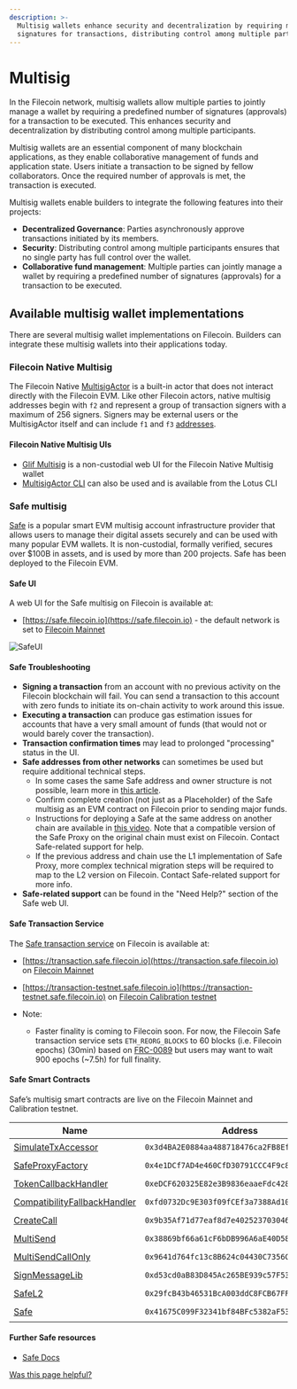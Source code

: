 ```yaml
---
description: >-
  Multisig wallets enhance security and decentralization by requiring multiple
  signatures for transactions, distributing control among multiple participants.
---
```


# Multisig

In the Filecoin network, multisig wallets allow multiple parties to jointly manage a wallet by requiring a predefined number of signatures (approvals) for a transaction to be executed. This enhances security and decentralization by distributing control among multiple participants.

Multisig wallets are an essential component of many blockchain applications, as they enable collaborative management of funds and application state. Users initiate a transaction to be signed by fellow collaborators. Once the required number of approvals is met, the transaction is executed.

Multisig wallets enable builders to integrate the following features into their projects:

* **Decentralized Governance**: Parties asynchronously approve transactions initiated by its members.
* **Security**: Distributing control among multiple participants ensures that no single party has full control over the wallet.
* **Collaborative fund management**: Multiple parties can jointly manage a wallet by requiring a predefined number of signatures (approvals) for a transaction to be executed.

## Available multisig wallet implementations

There are several multisig wallet implementations on Filecoin. Builders can integrate these multisig wallets into their applications today.

### Filecoin Native Multisig

The Filecoin Native [MultisigActor](/basics/the-blockchain/actors#multisigactor) is a built-in actor that does not interact directly with the Filecoin EVM. Like other Filecoin actors, native multisig addresses begin with `f2` and represent a group of transaction signers with a maximum of 256 signers. Signers may be external users or the MultisigActor itself and can include `f1` and `f3` [addresses](https://docs.filecoin.io/basics/the-blockchain/addresses).

#### Filecoin Native Multisig UIs

- [Glif Multisig](https://www.glif.io/en/multisig/) is a non-custodial web UI for the Filecoin Native Multisig wallet
- [MultisigActor CLI](https://lotus.filecoin.io/lotus/manage/multisig/) can also be used and is available from the Lotus CLI


### Safe multisig

[Safe](https://safe.global/) is a popular smart EVM multisig account infrastructure provider that allows users to manage their digital assets securely and can be used with many popular EVM wallets. It is non-custodial, formally verified, secures over $100B in assets, and is used by more than 200 projects. Safe has been deployed to the Filecoin EVM.

#### Safe UI

A web UI for the Safe multisig on Filecoin is available at:

- [https://safe.filecoin.io](https://safe.filecoin.io) - the default network is set to [Filecoin Mainnet](https://docs.filecoin.io/networks/mainnet)
  
![SafeUI](https://github.com/user-attachments/assets/7bb41259-ef5d-4060-9dbc-b688d44127d3)


#### Safe Troubleshooting

- **Signing a transaction** from an account with no previous activity on the Filecoin blockchain will fail. You can send a transaction to this account with zero funds to initiate its on-chain activity to work around this issue.
- **Executing a transaction** can produce gas estimation issues for accounts that have a very small amount of funds (that would not or would barely cover the transaction).
- **Transaction confirmation times** may lead to prolonged "processing" status in the UI.
- **Safe addresses from other networks** can sometimes be used but require additional technical steps.
  - In some cases the same Safe address and owner structure is not possible, learn more in [this article](https://help.safe.global/en/articles/40812-i-sent-assets-to-a-safe-address-on-the-wrong-network-any-chance-to-recover).
  - Confirm complete creation (not just as a Placeholder) of the Safe multisig as an EVM contract on Filecoin prior to sending major funds.
  - Instructions for deploying a Safe at the same address on another chain are available in [this video](https://share.zight.com/z8uBKZYr). Note that a compatible version of the Safe Proxy on the original chain must exist on Filecoin. Contact Safe-related support for help.
  - If the previous address and chain use the L1 implementation of Safe Proxy, more complex technical migration steps will be required to map to the L2 version on Filecoin. Contact Safe-related support for more info.
- **Safe-related support** can be found in the "Need Help?" section of the Safe web UI.

#### Safe Transaction Service

The [Safe transaction service](https://docs.safe.global/core-api/api-safe-transaction-service) on Filecoin is available at:
- [https://transaction.safe.filecoin.io](https://transaction.safe.filecoin.io) on [Filecoin Mainnet](https://docs.filecoin.io/networks/mainnet)
- [https://transaction-testnet.safe.filecoin.io](https://transaction-testnet.safe.filecoin.io) on [Filecoin Calibration testnet](https://docs.filecoin.io/networks/calibration)

- Note:
  - Faster finality is coming to Filecoin soon. For now, the Filecoin Safe transaction service sets `ETH_REORG_BLOCKS` to 60 blocks (i.e. Filecoin epochs) (30min) based on [FRC-0089](https://github.com/filecoin-project/FIPs/blob/master/FRCs/frc-0089.md) but users may want to wait 900 epochs (~7.5h) for full finality.


#### Safe Smart Contracts

Safe’s multisig smart contracts are live on the Filecoin Mainnet and Calibration testnet.

| Name                                                                                                               | Address                                      | Mainnet | Calibration |
| ------------------------------------------------------------------------------------------------------------------ | -------------------------------------------- | ------- | ----------- |
| [SimulateTxAccessor](https://filecoin.blockscout.com/address/0x3d4BA2E0884aa488718476ca2FB8Efc291A46199)           | `0x3d4BA2E0884aa488718476ca2FB8Efc291A46199` | ✔️      | ✔️          |
| [SafeProxyFactory](https://filecoin.blockscout.com/address/0x4e1DCf7AD4e460CfD30791CCC4F9c8a4f820ec67)             | `0x4e1DCf7AD4e460CfD30791CCC4F9c8a4f820ec67` | ✔️      | ✔️          |
| [TokenCallbackHandler](https://filecoin.blockscout.com/address/0xeDCF620325E82e3B9836eaaeFdc4283E99Dd7562)         | `0xeDCF620325E82e3B9836eaaeFdc4283E99Dd7562` | ✔️      | ✔️          |
| [CompatibilityFallbackHandler](https://filecoin.blockscout.com/address/0xfd0732Dc9E303f09fCEf3a7388Ad10A83459Ec99) | `0xfd0732Dc9E303f09fCEf3a7388Ad10A83459Ec99` | ✔️      | ✔️          |
| [CreateCall](https://filecoin.blockscout.com/address/0x9b35Af71d77eaf8d7e40252370304687390A1A52)                   | `0x9b35Af71d77eaf8d7e40252370304687390A1A52` | ✔️      | ✔️          |
| [MultiSend](https://filecoin.blockscout.com/address/0x38869bf66a61cF6bDB996A6aE40D5853Fd43B526)                    | `0x38869bf66a61cF6bDB996A6aE40D5853Fd43B526` | ✔️      | ✔️          |
| [MultiSendCallOnly](https://filecoin.blockscout.com/address/0x9641d764fc13c8B624c04430C7356C1C7C8102e2)            | `0x9641d764fc13c8B624c04430C7356C1C7C8102e2` | ✔️      | ✔️          |
| [SignMessageLib](https://filecoin.blockscout.com/address/0xd53cd0aB83D845Ac265BE939c57F53AD838012c9)               | `0xd53cd0aB83D845Ac265BE939c57F53AD838012c9` | ✔️      | ✔️          |
| [SafeL2](https://filecoin.blockscout.com/address/0x29fcB43b46531BcA003ddC8FCB67FFE91900C762)                       | `0x29fcB43b46531BcA003ddC8FCB67FFE91900C762` | ✔️      | ✔️          |
| [Safe](https://filecoin.blockscout.com/address/0x41675C099F32341bf84BFc5382aF534df5C7461a)                         | `0x41675C099F32341bf84BFc5382aF534df5C7461a` | ✔️      | ✔️          |

#### **Further Safe resources**

* [Safe Docs](https://docs.safe.global/home/what-is-safe)


[Was this page helpful?](https://airtable.com/apppq4inOe4gmSSlk/pagoZHC2i1iqgphgl/form?prefill\_Page+URL=https://docs.filecoin.io/smart-contracts/advanced/multisig)
